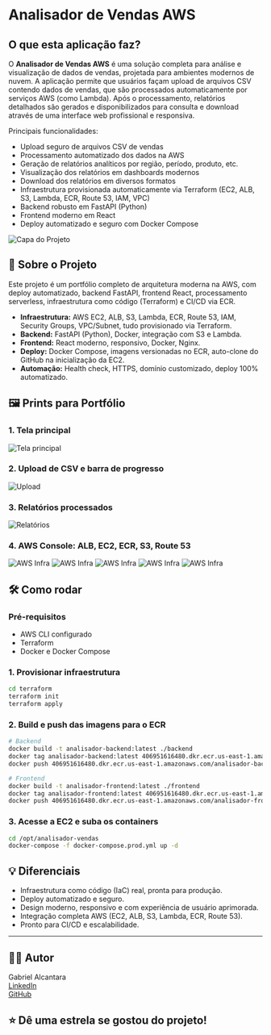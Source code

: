 # Analisador de Vendas AWS

## O que esta aplicação faz?

O **Analisador de Vendas AWS** é uma solução completa para análise e visualização de dados de vendas, projetada para ambientes modernos de nuvem. A aplicação permite que usuários façam upload de arquivos CSV contendo dados de vendas, que são processados automaticamente por serviços AWS (como Lambda). Após o processamento, relatórios detalhados são gerados e disponibilizados para consulta e download através de uma interface web profissional e responsiva.

Principais funcionalidades:
- Upload seguro de arquivos CSV de vendas
- Processamento automatizado dos dados na AWS
- Geração de relatórios analíticos por região, período, produto, etc.
- Visualização dos relatórios em dashboards modernos
- Download dos relatórios em diversos formatos
- Infraestrutura provisionada automaticamente via Terraform (EC2, ALB, S3, Lambda, ECR, Route 53, IAM, VPC)
- Backend robusto em FastAPI (Python)
- Frontend moderno em React
- Deploy automatizado e seguro com Docker Compose


![Capa do Projeto](./prints/capa.png)

## 🚀 Sobre o Projeto

Este projeto é um portfólio completo de arquitetura moderna na AWS, com deploy automatizado, backend FastAPI, frontend React, processamento serverless, infraestrutura como código (Terraform) e CI/CD via ECR.

- **Infraestrutura:** AWS EC2, ALB, S3, Lambda, ECR, Route 53, IAM, Security Groups, VPC/Subnet, tudo provisionado via Terraform.
- **Backend:** FastAPI (Python), Docker, integração com S3 e Lambda.
- **Frontend:** React moderno, responsivo, Docker, Nginx.
- **Deploy:** Docker Compose, imagens versionadas no ECR, auto-clone do GitHub na inicialização da EC2.
- **Automação:** Health check, HTTPS, domínio customizado, deploy 100% automatizado.

## 🖼️ Prints para Portfólio

### 1. Tela principal
![Tela principal](./prints/capa.png)

### 2. Upload de CSV e barra de progresso
![Upload](./prints/upload-csv.png)

### 3. Relatórios processados
![Relatórios](./prints/relatorios.png)

### 4. AWS Console: ALB, EC2, ECR, S3, Route 53
![AWS Infra](./prints/aws-infra.png)
![AWS Infra](./prints/aws-infra2.png)
![AWS Infra](./prints/aws-infra3.png)
![AWS Infra](./prints/aws-infra4.png)
![AWS Infra](./prints/aws-infra5.png)

## 🛠️ Como rodar

### Pré-requisitos
- AWS CLI configurado
- Terraform
- Docker e Docker Compose

### 1. Provisionar infraestrutura
```bash
cd terraform
terraform init
terraform apply
```

### 2. Build e push das imagens para o ECR
```bash
# Backend
docker build -t analisador-backend:latest ./backend
docker tag analisador-backend:latest 406951616480.dkr.ecr.us-east-1.amazonaws.com/analisador-backend:latest
docker push 406951616480.dkr.ecr.us-east-1.amazonaws.com/analisador-backend:latest

# Frontend
docker build -t analisador-frontend:latest ./frontend
docker tag analisador-frontend:latest 406951616480.dkr.ecr.us-east-1.amazonaws.com/analisador-frontend:latest
docker push 406951616480.dkr.ecr.us-east-1.amazonaws.com/analisador-frontend:latest
```

### 3. Acesse a EC2 e suba os containers
```bash
cd /opt/analisador-vendas
docker-compose -f docker-compose.prod.yml up -d
```

## 💡 Diferenciais

- Infraestrutura como código (IaC) real, pronta para produção.
- Deploy automatizado e seguro.
- Design moderno, responsivo e com experiência de usuário aprimorada.
- Integração completa AWS (EC2, ALB, S3, Lambda, ECR, Route 53).
- Pronto para CI/CD e escalabilidade.

---

## 👨‍💻 Autor

Gabriel Alcantara  
[LinkedIn](https://www.linkedin.com/in/gabrielhein6/)  
[GitHub](https://github.com/GabrielAlcantara1304)

## ⭐ Dê uma estrela se gostou do projeto!
